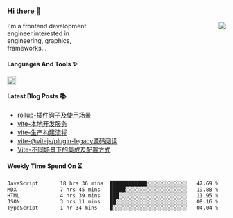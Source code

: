 <!--
**zhaohuanyuu/zhaohuanyuu** is a ✨ _special_ ✨ repository because its `README.md` (this file) appears on your GitHub profile.
-->

### Hi there 👋

<picture>
  <source media="(prefers-color-scheme: dark)" srcset="https://github-readme-stats.vercel.app/api?username=zhaohuanyuu&count_private=true&show_icons=true&theme=city_lights&hide_title=true">
  <img align="right" src="https://github-readme-stats.vercel.app/api?username=zhaohuanyuu&count_private=true&show_icons=true&hide_title=true">
</picture>

<p align="left" style="width:40%">I'm a frontend development engineer.interested in engineering, graphics, frameworks...</p>

#### Languages And Tools ✨

<img align="left" height="20" src="https://skillicons.dev/icons?i=js,ts,nodejs,rust,react,vue,svelte,gatsby,graphql,nestjs" />

</br>

#### Latest Blog Posts 📚
<!-- BLOG-POST-LIST:START -->
- [rollup-插件钩子及使用场景](https://auu.zone/post/rollup-plugin)
- [vite-本地开发服务](https://auu.zone/post/vite-server)
- [vite-生产构建流程](https://auu.zone/post/vite-build)
- [vite-@vitejs/plugin-legacy源码阅读](https://auu.zone/post/vite-legacy)
- [Vite-不同场景下的集成及配置方式](https://auu.zone/post/vite-integrations)
<!-- BLOG-POST-LIST:END -->

#### Weekly Time Spend On ⏳
<!--START_SECTION:waka-->

```text
JavaScript       18 hrs 36 mins  ████████████░░░░░░░░░░░░░   47.69 %
MDX              7 hrs 45 mins   █████░░░░░░░░░░░░░░░░░░░░   19.88 %
HTML             4 hrs 39 mins   ███░░░░░░░░░░░░░░░░░░░░░░   11.95 %
JSON             3 hrs 11 mins   ██░░░░░░░░░░░░░░░░░░░░░░░   08.16 %
TypeScript       1 hr 34 mins    █░░░░░░░░░░░░░░░░░░░░░░░░   04.04 %
```

<!--END_SECTION:waka-->
